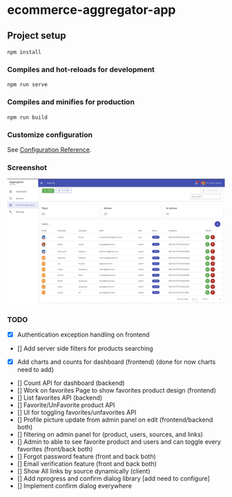 # ecommerce-aggregator-app

## Project setup
```
npm install
```

### Compiles and hot-reloads for development
```
npm run serve
```

### Compiles and minifies for production
```
npm run build
```

### Customize configuration
See [Configuration Reference](https://cli.vuejs.org/config/).

### Screenshot
![Alt text](./screenshot.png?raw=true "Screenshot")


### TODO

* [x] Authentication exception handling on frontend
* [] Add server side filters for products searching 
* [x] Add charts and counts for dashboard (frontend) (done for now charts need to add)
* [] Count API for dashboard (backend)
* [] Work on favorites Page to show favorites product design (frontend)
* [] List favorites API (backend)
* [] Favorite/UnFavorite product API
* [] UI for toggling favorites/unfavorites API
* [] Profile picture update from admin panel on edit (frontend/backend both)
* [] filtering on admin panel for (product, users, sources, and links)
* [] Admin to able to see favorite product and users and can toggle every favorites (front/back both)
* [] Forgot password feature (front and back both)
* [] Email verification feature (front and back both)
* [] Show All links by source dynamically (client)
* [] Add nprogress and confirm dialog library [add need to configure]
* [] Implement confirm dialog everywhere
